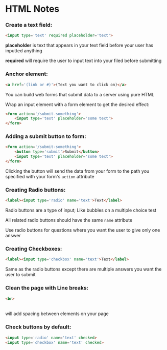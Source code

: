# HTML Notes

### Create a text field:
```HTML
<input type='text' required placeholder='text'>
```
**placeholder** is text that appears in your text field before your user has inputted anything

**required** will require the user to input text into your filed before submitting


### Anchor element:
```HTML
<a href='(link or #)'>(Text you want to click on)</a>
```
You can build web forms that submit data to a server using pure HTML

Wrap an input element with a form element to get the desired effect:
```HTML
<form action='/submit-something'>
	<input type='text' placeholder='some text'>
</form>
```

### Adding a submit button to form:
```HTML
<form action='/submit-something'>
	<button type='submit'>Submit</button>
	<input type='text' placeholder='some text'>
</form>
```
Clicking the button will send the data from your form to the path you specified with your form's `action` attribute

### Creating Radio buttons:
```HTML
<label><input type='radio' name='text'>Text</label>
```
Radio buttons are a type of input; Like bubbles on a multiple choice test

All related radio buttons should have the same `name` attribute

Use radio buttons for questions where you want the user to give only one answer

### Creating Checkboxes:
```HTML
<label><input type='checkbox' name='text'>Text</label>
```
Same as the radio buttons except there are multiple answers you want the user to submit

### Clean the page with Line breaks:
```HTML
<br>
```
**<br>** will add spacing between elements on your page

### Check buttons by default:
```HTML
<input type='radio' name='text' checked>
<input type='checkbox' name='text' checked>